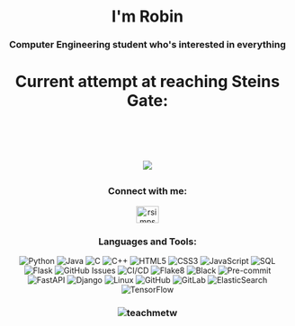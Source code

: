 <h1 align="center">I'm Robin</h1>
<h3 align="center">Computer Engineering student who's interested in everything</h3>

<h1 align="center"> 

  Current attempt at reaching Steins Gate: 
 
  </br>
  
  [![](https://viscounttw.replit.app//teachmetw)](https://github.com/TeachMeTW/steins-gate-visitor-count)
  
  <!-- ![ezgif-2-752ca9a787 (1)](https://user-images.githubusercontent.com/80879010/200408831-2033ab09-c2a0-49bb-bf87-37cfbc84b6cd.gif)
  <!--[![](https://steins-gate-visitor-count.greenhandatsjtu.repl.co/teachmetw?ratio=0.75)](https://github.com/greenhandatsjtu/steins-gate-visitor-count)-->
  
</h1>


<h3 align="center">Connect with me:</h3>
<p align="center">
<a href="https://linkedin.com/in/rsimpsontw" target="blank"><img align="center" src="https://raw.githubusercontent.com/rahuldkjain/github-profile-readme-generator/master/src/images/icons/Social/linked-in-alt.svg" alt="rsimpsontw" height="30" width="40" /></a>
</p>

<h3 align="center">Languages and Tools:</h3>
<p align="center">
    <img src="https://img.shields.io/badge/python-3670A0?style=for-the-badge&logo=python&logoColor=ffdd54" alt="Python">
    <img src="https://img.shields.io/badge/java-%23ED8B00.svg?style=for-the-badge&logo=java&logoColor=white" alt="Java">
    <img src="https://img.shields.io/badge/c-%2300599C.svg?style=for-the-badge&logo=c&logoColor=white" alt="C">
    <img src="https://img.shields.io/badge/c++-%2300599C.svg?style=for-the-badge&logo=c%2B%2B&logoColor=white" alt="C++">
    <img src="https://img.shields.io/badge/html5-%23E34F26.svg?style=for-the-badge&logo=html5&logoColor=white" alt="HTML5">
    <img src="https://img.shields.io/badge/css3-%231572B6.svg?style=for-the-badge&logo=css3&logoColor=white" alt="CSS3">
    <img src="https://img.shields.io/badge/javascript-%23323330.svg?style=for-the-badge&logo=javascript&logoColor=%23F7DF1E" alt="JavaScript">
    <img src="https://img.shields.io/badge/sql-%2300599C.svg?style=for-the-badge&logo=sql&logoColor=white" alt="SQL">
    <img src="https://img.shields.io/badge/flask-%23000.svg?style=for-the-badge&logo=flask&logoColor=white" alt="Flask">
    <img src="https://img.shields.io/badge/github_issues-%23121011.svg?style=for-the-badge&logo=github&logoColor=white" alt="GitHub Issues">
    <img src="https://img.shields.io/badge/ci/cd-%2300599C.svg?style=for-the-badge&logo=generic&logoColor=white" alt="CI/CD">
    <img src="https://img.shields.io/badge/flake8-%23000000.svg?style=for-the-badge&logo=flake8&logoColor=white" alt="Flake8">
    <img src="https://img.shields.io/badge/black-%23000.svg?style=for-the-badge&logo=black&logoColor=white" alt="Black">
    <img src="https://img.shields.io/badge/pre_commit-%23F7B93E.svg?style=for-the-badge&logo=pre-commit&logoColor=white" alt="Pre-commit">
    <img src="https://img.shields.io/badge/fastapi-005571?style=for-the-badge&logo=fastapi" alt="FastAPI">
    <img src="https://img.shields.io/badge/django-%23092E20.svg?style=for-the-badge&logo=django&logoColor=white" alt="Django">
    <img src="https://img.shields.io/badge/linux-%23FCC624.svg?style=for-the-badge&logo=linux&logoColor=black" alt="Linux">
    <img src="https://img.shields.io/badge/github-%23121011.svg?style=for-the-badge&logo=github&logoColor=white" alt="GitHub">
    <img src="https://img.shields.io/badge/gitlab-%23181717.svg?style=for-the-badge&logo=gitlab&logoColor=white" alt="GitLab">
    <img src="https://img.shields.io/badge/elasticsearch-%23005571.svg?style=for-the-badge&logo=elasticsearch&logoColor=white" alt="ElasticSearch">
    <img src="https://img.shields.io/badge/tensorflow-%23FF6F00.svg?style=for-the-badge&logo=tensorflow&logoColor=white" alt="TensorFlow">
</p>


<h3 align="center"><img align="center" src="https://github-readme-stats.vercel.app/api/top-langs/?username=TeachMeTW&theme=dark&hide_border=false&include_all_commits=false&count_private=true&layout=compact" alt="teachmetw" /></h3>


